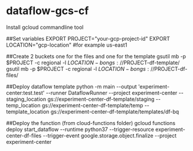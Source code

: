 # dataflow-gcs-cf
Install gcloud commandline tool

##Set variables
EXPORT PROJECT="your-gcp-project-id"
EXPORT LOCATION="gcp-location" #for example us-east1

##Create 2 buckets one for the files and one for the template
gsutil mb -p $PROJECT -c regional -l $LOCATION -b on gs://$PROJECT-df-template/
gsutil mb -p $PROJECT -c regional -l $LOCATION -b on gs://$PROJECT-df-files/


##Deploy dataflow template
python -m main --output 'experiment-center:test.test' --runner DataflowRunner --project experiment-center --staging_location gs://experiment-center-df-template/staging --temp_location gs://experiment-center-df-template/temp --template_location gs://experiment-center-df-template/templates/df-bq

##Deploy the function (from cloud-functions folder)
gcloud functions deploy start_dataflow --runtime python37 --trigger-resource experiment-center-df-files --trigger-event google.storage.object.finalize --project experiment-center
